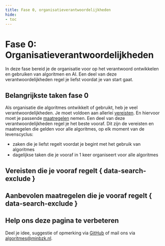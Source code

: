 ```yaml
---
title: Fase 0, organisatieverantwoordelijkheden
hide:
- toc
---
```


# Fase 0: Organisatieverantwoordelijkheden
In deze fase bereid je de organisatie voor op het verantwoord ontwikkelen en gebruiken van algoritmen en AI. Een deel van deze verantwoordelijkheden regel je liefst voordat je van start gaat.

## Belangrijkste taken fase 0
Als organisatie die algoritmes ontwikkelt of gebruikt, heb je veel verantwoordelijkheden. Je moet voldoen aan allerlei [vereisten](https://minbzk.github.io/Algoritmekader/voldoen-aan-wetten-en-regels/vereisten/). En hiervoor moet je passende [maatregelen](https://minbzk.github.io/Algoritmekader/voldoen-aan-wetten-en-regels/maatregelen/) nemen.
Een deel van deze verantwoordelijkheden regel je het beste vooraf. Dit zijn de vereisten en maatregelen die gelden voor alle algoritmes, op elk moment van de levenscyclus:

* zaken die je liefst regelt voordat je begint met het gebruik van algoritmes
* dagelijkse taken die je vooraf in 1 keer organiseert voor alle algoritmes

## Vereisten die je vooraf regelt { data-search-exclude }

<!-- list_vereisten levenscyclus/organisatieverantwoordelijkheden no-rol no-levenscyclus no-search no-onderwerp -->

## Aanbevolen maatregelen die je vooraf regelt { data-search-exclude }

<!-- list_maatregelen levenscyclus/organisatieverantwoordelijkheden no-rol no-levenscyclus no-search no-onderwerp -->


## Help ons deze pagina te verbeteren
Deel je idee, suggestie of opmerking via [GitHub](https://github.com/MinBZK/Algoritmekader/issues/new/choose) of mail ons via [algoritmes@minbzk.nl](mailto:algoritmes@minbzk.nl).
